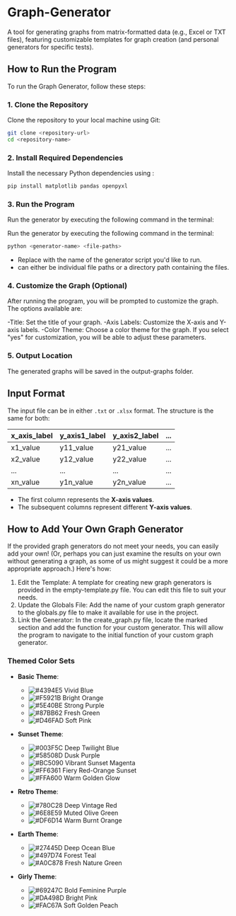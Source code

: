 # Graph-Generator
A tool for generating graphs from matrix-formatted data (e.g., Excel or TXT files), featuring customizable templates for graph creation (and personal generators for specific tests).

## How to Run the Program

To run the Graph Generator, follow these steps:

### 1. Clone the Repository

Clone the repository to your local machine using Git:

```bash
git clone <repository-url>
cd <repository-name>
```

### 2. Install Required Dependencies
Install the necessary Python dependencies using <pip>:

```bash
pip install matplotlib pandas openpyxl
```

### 3. Run the Program
Run the generator by executing the following command in the terminal:

Run the generator by executing the following command in the terminal:
```bash
python <generator-name> <file-paths>
```
- Replace <generator-name> with the name of the generator script you'd like to run.
- <file-paths> can either be individual file paths or a directory path containing the files.

### 4. Customize the Graph (Optional)

After running the program, you will be prompted to customize the graph. The options available are:

-Title: Set the title of your graph.
-Axis Labels: Customize the X-axis and Y-axis labels.
-Color Theme: Choose a color theme for the graph.
If you select "yes" for customization, you will be able to adjust these parameters.

### 5.  Output Location

The generated graphs will be saved in the output-graphs folder.

## Input Format

The input file can be in either `.txt` or `.xlsx` format. The structure is the same for both:

| x_axis_label  | y_axis1_label  | y_axis2_label  | ... |
|---------------|----------------|----------------|-----|
| x1_value      | y11_value      | y21_value      | ... |
| x2_value      | y12_value      | y22_value      | ... |
| ...           | ...            | ...            | ... |
| xn_value      | y1n_value      | y2n_value      | ... |

- The first column represents the **X-axis values**.
- The subsequent columns represent different **Y-axis values**.


## How to Add Your Own Graph Generator

If the provided graph generators do not meet your needs, you can easily add your own! (Or, perhaps you can just examine the results on your own without generating a graph, as some of us might suggest it could be a more appropriate approach.) Here's how:

1. Edit the Template: A template for creating new graph generators is provided in the empty-template.py file. You can edit this file to suit your needs.
2. Update the Globals File: Add the name of your custom graph generator to the globals.py file to make it available for use in the project.
3. Link the Generator: In the create_graph.py file, locate the marked section and add the function for your custom generator. This will allow the program to navigate to the initial function of your custom graph generator.

### Themed Color Sets

- **Basic Theme**:  
  - ![#4394E5](https://www.colorhexa.com/4394e5.png) Vivid Blue  
  - ![#F5921B](https://www.colorhexa.com/f5921b.png) Bright Orange  
  - ![#5E40BE](https://www.colorhexa.com/5e40be.png) Strong Purple  
  - ![#87BB62](https://www.colorhexa.com/87bb62.png) Fresh Green  
  - ![#D46FAD](https://www.colorhexa.com/d46fad.png) Soft Pink  

- **Sunset Theme**:  
  - ![#003F5C](https://www.colorhexa.com/003f5c.png) Deep Twilight Blue  
  - ![#58508D](https://www.colorhexa.com/58508d.png) Dusk Purple  
  - ![#BC5090](https://www.colorhexa.com/bc5090.png) Vibrant Sunset Magenta  
  - ![#FF6361](https://www.colorhexa.com/ff6361.png) Fiery Red-Orange Sunset  
  - ![#FFA600](https://www.colorhexa.com/ffa600.png) Warm Golden Glow  

- **Retro Theme**:  
  - ![#780C28](https://www.colorhexa.com/780c28.png) Deep Vintage Red  
  - ![#6E8E59](https://www.colorhexa.com/6e8e59.png) Muted Olive Green  
  - ![#DF6D14](https://www.colorhexa.com/df6d14.png) Warm Burnt Orange  

- **Earth Theme**:  
  - ![#27445D](https://www.colorhexa.com/27445d.png) Deep Ocean Blue  
  - ![#497D74](https://www.colorhexa.com/497d74.png) Forest Teal  
  - ![#A0C878](https://www.colorhexa.com/a0c878.png) Fresh Nature Green  

- **Girly Theme**:  
  - ![#69247C](https://www.colorhexa.com/69247c.png) Bold Feminine Purple  
  - ![#DA498D](https://www.colorhexa.com/da498d.png) Bright Pink  
  - ![#FAC67A](https://www.colorhexa.com/fac67a.png) Soft Golden Peach  
